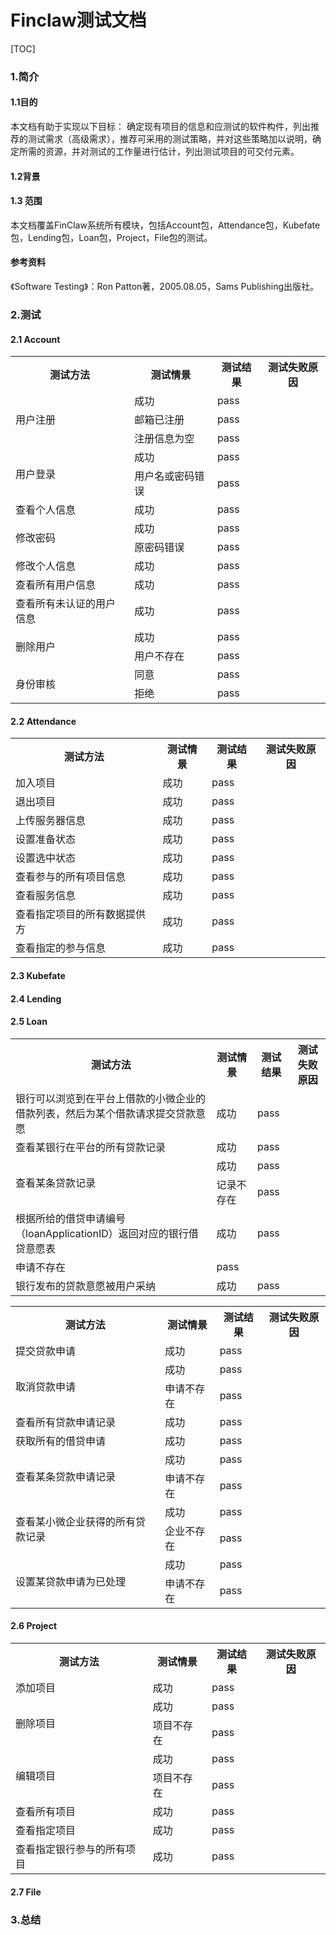 # Finclaw测试文档

[TOC]

### 1.简介

#### 1.1目的

本文档有助于实现以下目标：
确定现有项目的信息和应测试的软件构件，列出推荐的测试需求（高级需求），推荐可采用的测试策略，并对这些策略加以说明，确定所需的资源，并对测试的工作量进行估计，列出测试项目的可交付元素。

#### 1.2背景


#### 1.3 范围

本文档覆盖FinClaw系统所有模块，包括Account包，Attendance包，Kubefate包，Lending包，Loan包，Project，File包的测试。

#### 参考资料

《Software Testing》：Ron Patton著，2005.08.05，Sams Publishing出版社。



### 2.测试

#### 2.1 Account

<table>
    <tr>
        <th>测试方法</th>
        <th>测试情景</th>
        <th>测试结果</th>
        <th>测试失败原因</th>
    </tr>
    <tr>
        <td rowspan = "3">用户注册</td>
        <td> 成功</td>
        <td> pass</td>
        <td> </td>
    </tr>
    <tr>
        <td> 邮箱已注册</td>
        <td> pass</td>
        <td> </td>
    </tr>
    <tr>
        <td> 注册信息为空</td>
        <td> pass</td>
        <td> </td>
    </tr>
    <tr>
        <td rowspan = "2">用户登录</td>
        <td> 成功</td>
        <td> pass</td>
        <td> </td>
    </tr>
    <tr>
        <td> 用户名或密码错误</td>
        <td> pass</td>
        <td> </td>
    </tr>
    <tr>
        <td rowspan = "1">查看个人信息</td>
        <td> 成功</td>
        <td> pass</td>
        <td> </td>
    </tr>
    <tr>
        <td rowspan = "2">修改密码</td>
        <td> 成功</td>
        <td> pass</td>
        <td> </td>
    </tr>
    <tr>
        <td> 原密码错误</td>
        <td> pass</td>
        <td> </td>
    </tr>
    <tr>
        <td rowspan = "1">修改个人信息</td>
        <td> 成功</td>
        <td> pass</td>
        <td> </td>
    </tr>
    <tr>
        <td rowspan = "1">查看所有用户信息</td>
        <td> 成功</td>
        <td> pass</td>
        <td> </td>
    </tr>
    <tr>
        <td rowspan = "1">查看所有未认证的用户信息</td>
        <td> 成功</td>
        <td> pass</td>
        <td> </td>
    </tr>
    <tr>
        <td rowspan = "2">删除用户</td>
        <td> 成功</td>
        <td> pass</td>
        <td> </td>
    </tr>
    <tr>
        <td> 用户不存在</td>
        <td> pass</td>
        <td> </td>
    </tr>
    <tr>
        <td rowspan = "2">身份审核</td>
        <td> 同意</td>
        <td> pass</td>
        <td> </td>
    </tr>
    <tr>
        <td> 拒绝</td>
        <td> pass</td>
        <td> </td>
    </tr>
</table>


#### 2.2 Attendance

<table>
    <tr>
        <th>测试方法</th>
        <th>测试情景</th>
        <th>测试结果</th>
        <th>测试失败原因</th>
    </tr>
    <tr>
        <td rowspan = "1">加入项目</td>
        <td> 成功</td>
        <td> pass</td>
        <td> </td>
    </tr>
    <tr>
        <td rowspan = "1">退出项目</td>
        <td> 成功</td>
        <td> pass</td>
        <td> </td>
    </tr>
    <tr>
        <td rowspan = "1">上传服务器信息</td>
        <td> 成功</td>
        <td> pass</td>
        <td> </td>
    </tr>
    <tr>
        <td rowspan = "1">设置准备状态</td>
        <td> 成功</td>
        <td> pass</td>
        <td> </td>
    </tr>
    <tr>
        <td rowspan = "1">设置选中状态</td>
        <td> 成功</td>
        <td> pass</td>
        <td> </td>
    </tr>
    <tr>
        <td rowspan = "1">查看参与的所有项目信息</td>
        <td> 成功</td>
        <td> pass</td>
        <td> </td>
    </tr>
    <tr>
        <td rowspan = "1">查看服务信息</td>
        <td> 成功</td>
        <td> pass</td>
        <td> </td>
    </tr>
    <tr>
        <td rowspan = "1">查看指定项目的所有数据提供方</td>
        <td> 成功</td>
        <td> pass</td>
        <td> </td>
    </tr>
    <tr>
        <td rowspan = "1">查看指定的参与信息</td>
        <td> 成功</td>
        <td> pass</td>
        <td> </td>
    </tr>
</table>


#### 2.3 Kubefate



#### 2.4 Lending

<table>
    <tr>
        <th>测试方法</th>
        <th>测试情景</th>
        <th>测试结果</th>
        <th>测试失败原因</th>
    </tr>
    <tr>
        <td rowspan = "1">银行可以浏览到在平台上借款的小微企业的借款列表，然后为某个借款请求提交贷款意愿</td>
        <td> 成功</td>
        <td> pass</td>
        <td> </td>
    </tr>
    <tr>
        <td rowspan = "1">查看某银行在平台的所有贷款记录</td>
        <td> 成功</td>
        <td> pass</td>
        <td> </td>
    </tr>
    <tr>
        <td rowspan = "2">查看某条贷款记录</td>
        <td> 成功</td>
        <td> pass</td>
        <td> </td>
    </tr>
    <tr>
        <td> 记录不存在</td>
        <td> pass</td>
        <td> </td>
    </tr>
    <tr>
        <td rowspan = "1">根据所给的借贷申请编号（loanApplicationID）返回对应的银行借贷意愿表</td>
        <td> 成功</td>
        <td> pass</td>
        <td> </td>
    </tr>
    <tr>
        <td> 申请不存在</td>
        <td> pass</td>
        <td> </td>
    </tr>
    <tr>
        <td rowspan = "2">银行发布的贷款意愿被用户采纳</td>
        <td> 成功</td>
        <td> pass</td>
        <td> </td>
    </tr>


#### 2.5 Loan

<table>
    <tr>
        <th>测试方法</th>
        <th>测试情景</th>
        <th>测试结果</th>
        <th>测试失败原因</th>
    </tr>
    <tr>
        <td rowspan = "1">提交贷款申请</td>
        <td> 成功</td>
        <td> pass</td>
        <td> </td>
    </tr>
    <tr>
        <td rowspan = "2">取消贷款申请</td>
        <td> 成功</td>
        <td> pass</td>
        <td> </td>
    </tr>
    <tr>
        <td> 申请不存在</td>
        <td> pass</td>
        <td> </td>
    </tr>
    <tr>
        <td rowspan = "1">查看所有贷款申请记录</td>
        <td> 成功</td>
        <td> pass</td>
        <td> </td>
    </tr>
    <tr>
        <td rowspan = "1">获取所有的借贷申请</td>
        <td> 成功</td>
        <td> pass</td>
        <td> </td>
    </tr>
    <tr>
        <td rowspan = "2">查看某条贷款申请记录</td>
        <td> 成功</td>
        <td> pass</td>
        <td> </td>
    </tr>
    <tr>
        <td> 申请不存在</td>
        <td> pass</td>
        <td> </td>
    </tr>
    <tr>
        <td rowspan = "2">查看某小微企业获得的所有贷款记录</td>
        <td> 成功</td>
        <td> pass</td>
        <td> </td>
    </tr>
    <tr>
        <td> 企业不存在</td>
        <td> pass</td>
        <td> </td>
    </tr>
    </tr>
    <tr>
        <td rowspan = "2">设置某贷款申请为已处理</td>
        <td> 成功</td>
        <td> pass</td>
        <td> </td>
	</tr>	
    <tr>
        <td> 申请不存在</td>
        <td> pass</td>
        <td> </td>
    </tr>
</table>


#### 2.6 Project

<table>
    <tr>
        <th>测试方法</th>
        <th>测试情景</th>
        <th>测试结果</th>
        <th>测试失败原因</th>
    </tr>
    <tr>
        <td rowspan = "1">添加项目</td>
        <td> 成功</td>
        <td> pass</td>
        <td> </td>
    </tr>
    <tr>
        <td rowspan = "2">删除项目</td>
        <td> 成功</td>
        <td> pass</td>
        <td> </td>
    </tr>
    <tr>
        <td> 项目不存在</td>
        <td> pass</td>
        <td> </td>
    </tr>
    <tr>
        <td rowspan = "2">编辑项目</td>
        <td> 成功</td>
        <td> pass</td>
        <td> </td>
    </tr>
    <tr>
        <td> 项目不存在</td>
        <td> pass</td>
        <td> </td>
    </tr>
    <tr>
        <td rowspan = "1">查看所有项目</td>
        <td> 成功</td>
        <td> pass</td>
        <td> </td>
    </tr>
    <tr>
        <td rowspan = "1">查看指定项目</td>
        <td> 成功</td>
        <td> pass</td>
        <td> </td>
    </tr>
    <tr>
        <td rowspan = "1">查看指定银行参与的所有项目</td>
        <td> 成功</td>
        <td> pass</td>
        <td> </td>
    </tr>
</table>


#### 2.7 File




### 3.总结


​                                                                                 

